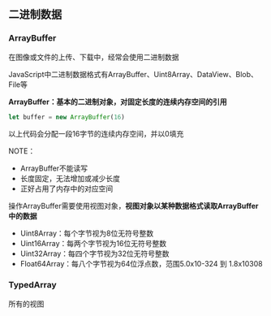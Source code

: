 ## 二进制数据

### ArrayBuffer

在图像或文件的上传、下载中，经常会使用二进制数据

JavaScript中二进制数据格式有ArrayBuffer、Uint8Array、DataView、Blob、File等

**ArrayBuffer：基本的二进制对象，对固定长度的连续内存空间的引用**

```javascript
let buffer = new ArrayBuffer(16) 
```

以上代码会分配一段16字节的连续内存空间，并以0填充

NOTE：
* ArrayBuffer不能读写
* 长度固定，无法增加或减少长度
* 正好占用了内存中的对应空间

操作ArrayBuffer需要使用视图对象，**视图对象以某种数据格式读取ArrayBuffer中的数据**

* Uint8Array：每个字节视为8位无符号整数
* Uint16Array：每两个字节视为16位无符号整数
* Uint32Array：每四个字节视为32位无符号整数
* Float64Array：每八个字节视为64位浮点数，范围5.0x10-324 到 1.8x10308

### TypedArray

所有的视图